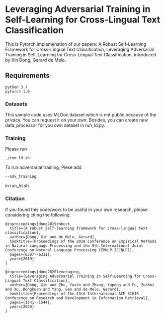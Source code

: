 # Leveraging Adversarial Training in Self-Learning for Cross-Lingual Text Classification

This is Pytorch implemenation of our papers: A Robust Self-Learning Framework for Cross-Lingual Text Classification,
Leveraging Adversarial Training in Self-Learning for Cross-Lingual Text Classification, introduced by Xin Dong, Gerard de Melo.

## Requirements

```
python 3.7
pytorch 1.0
```

### Datasets

This sample code uses MLDoc dataset which is not public because of the privacy. 
You can request it on your own. Besides, you can create new data_processor for you own dataset in run_ld.py. 


### Training

Please run 

```
./run_ld.sh
```

To run adversarial training, Plese add

```
--adv_training 
```
in run_ld.sh

### Citation

If you found this code/work to be useful in your own research, please considering citing the following:

```
@inproceedings{dong2019robust,
  title={A robust self-learning framework for cross-lingual text classification},
  author={Dong, Xin and de Melo, Gerard},
  booktitle={Proceedings of the 2019 Conference on Empirical Methods in Natural Language Processing and the 9th International Joint Conference on Natural Language Processing (EMNLP-IJCNLP)},
  pages={6307--6311},
  year={2019}
}
```
```
@inproceedings{dong2020leveraging,
  title={Leveraging Adversarial Training in Self-Learning for Cross-Lingual Text Classification},
  author={Dong, Xin and Zhu, Yaxin and Zhang, Yupeng and Fu, Zuohui and Xu, Dongkuan and Yang, Sen and de Melo, Gerard},
  booktitle={Proceedings of the 43rd International ACM SIGIR Conference on Research and Development in Information Retrieval},
  pages={1541--1544},
  year={2020}
}
```
